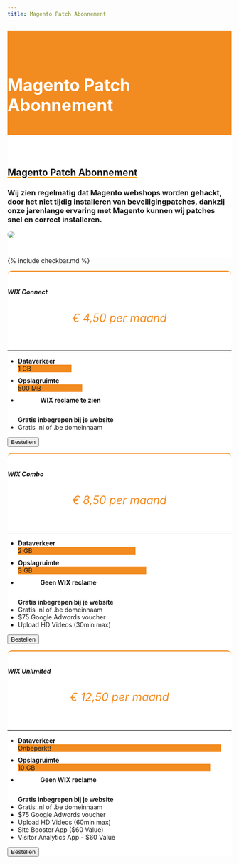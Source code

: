 ```yaml
---
title: Magento Patch Abonnement
---
```


<div class="jumbotron text-center" style="/* background-color: white !important; */padding: 1.5rem 0rem;margin-bottom: -1.5rem;background-color: #f28b20;border-radius: 0rem;">
<div class="container"> 
    <div class="container-fluid text-center" style="padding: 1.2rem 0rem;color: white;">

<h1 style="display: inline-block;padding-top: .3125rem;margin-right: 1rem;font-size: 2.35rem;">
<i class="fab fa-magento" style="color: white;/* font-size: 20px; */"></i> Magento Patch Abonnement
</h1>
</div>
</div>
</div>


<div class="jumbotron text-center" style="background-color: white !important;padding: 1.5rem 0rem;margin-bottom: -1rem;">
<div class="container">
<br>
<div style="margin-bottom: 20px;" class="row">
  <div> </div>
    <div style="margin-top: 30px;" class="col-sm-7">
<h2 style="text-decoration: underline orange;">Magento Patch Abonnement</h2>
<h3>Wij zien regelmatig dat Magento webshops worden gehackt, door het niet tijdig installeren van beveiligingpatches, dankzij onze jarenlange ervaring met Magento kunnen wij patches snel en correct installeren.
</h3>
  </div>
  <div class="col-sm-5">
<img class="img-fluid" style="max-width: 450px;border-radius: 25px;" src="https://i.imgur.com/GcjF3rJ.png">
  </div>
</div>
</div>
</div>

{% include checkbar.md %}

<div class="jumbotron" style="background-color: white;">
<div class="container text-center"> 

<div class="row">

 <div style="margin-top: 10px;" class="col-sm-12">  

<div class="card-deck" style="margin-bottom: 20px;">

<div class="card mb-5 mb-lg-0" style="border-radius: 10px; border-top: 2px solid #f28b20;">
<div class="card-body text-center">

<h5 class="card-title text-muted text-uppercase text-center" style="/* margin-bottom: 10px; */">
<i class="fab fa-wix" style="font-size: 34px;margin-bottom: 8px;font-weight: 100;color:#f28b20;"></i> <br> WIX Connect</h5>
<h6 class="card-price text-center" style="font-size: 25px;text-align: center;color: #f28b20;">€ 4,50<span class="period">&nbsp;per maand</span></h6>
            <hr>
<ul class="fa-ul">



<li style="margin-bottom: 10px;"><span class="fa-li" style="left: 2em !important;"><i class="fal fa-rocket" style="color: gray;"></i></span>
<b>Dataverkeer</b>
<div class="progress" style=""><div class="progress-bar progress-bar-striped" role="progressbar" style="width: 25%;background-color: #f28b20;" aria-valuenow="25" aria-valuemin="0" aria-valuemax="100">1 GB</div></div>
</li>  

<li style="margin-bottom: 10px;"><span class="fa-li" style="left: 2em !important;"><i class="fal fa-hdd" style="color: gray;"></i></span>
<b>Opslagruimte</b>
<div class="progress" style=""><div class="progress-bar progress-bar-striped" role="progressbar" style="width: 30%;background-color: #f28b20;" aria-valuenow="25" aria-valuemin="0" aria-valuemax="100">500 MB</div></div>
</li>

<li style="margin-bottom: 10px;"><span class="fa-li" style="left: 2em !important;"><i class="fal fa-times" style="color: gray;margin-right: 50px;"></i></span>
<b> WIX reclame te zien </b>

</li>    

<br>
<b> Gratis inbegrepen bij je website</b>
<li><span class="fa-li"><i class="fal fa-gift" style="color: orange;ray;"></i></span>Gratis .nl of .be domeinnaam</li>
</ul>

<a href="https://my.hostingwalk.com/cart.php?gid=10"><button class="btn btn-outline-inloggen my-2 my-sm-0" type="submit">Bestellen</button> </a>
</div>
</div>

<div class="card mb-5 mb-lg-0" style="border-radius: 10px; border-top: 2px solid #f28b20;">
<div class="card-body text-center">

<h5 class="card-title text-muted text-uppercase text-center" style="/* margin-bottom: 10px; */">
<i class="fab fa-wix" style="font-size: 34px;margin-bottom: 8px;font-weight: 100;color:#f28b20;"></i> <br> WIX Combo</h5>
<h6 class="card-price text-center" style="font-size: 25px;text-align: center;color: #f28b20;">€ 8,50<span class="period">&nbsp;per maand</span></h6>
            <hr>
<ul class="fa-ul">



<li style="margin-bottom: 10px;"><span class="fa-li" style="left: 2em !important;"><i class="fal fa-rocket" style="color: gray;"></i></span>
<b>Dataverkeer</b>
<div class="progress" style=""><div class="progress-bar progress-bar-striped" role="progressbar" style="width: 55%;background-color: #f28b20;" aria-valuenow="50" aria-valuemin="0" aria-valuemax="100">2 GB</div></div>
</li>  

<li style="margin-bottom: 10px;"><span class="fa-li" style="left: 2em !important;"><i class="fal fa-hdd" style="color: gray;"></i></span>
<b>Opslagruimte</b>
<div class="progress" style=""><div class="progress-bar progress-bar-striped" role="progressbar" style="width: 60%;background-color: #f28b20;" aria-valuenow="25" aria-valuemin="0" aria-valuemax="100">3 GB</div></div>
</li>

<li style="margin-bottom: 10px;"><span class="fa-li" style="left: 2em !important;"><i class="fal fa-check" style="color: gray;margin-right: 50px;"></i></span>
<b>Geen WIX reclame </b>

</li>    

<br>
<b> Gratis inbegrepen bij je website</b>
<li><span class="fa-li"><i class="fal fa-gift" style="color: orange;ray;"></i></span>Gratis .nl of .be domeinnaam</li><li><span class="fa-li"><i class="fal fa-gift" style="color: orange;ray;"></i></span>$75 Google Adwords voucher</li>
<li><span class="fa-li"><i class="fal fa-video" style="color: orange;ray;"></i></span>Upload HD Videos (30min max)</li>
</ul>

<a href="https://my.hostingwalk.com/cart.php?gid=10"><button class="btn btn-outline-inloggen my-2 my-sm-0" type="submit">Bestellen</button> </a>
</div>
</div>

<div class="card mb-5 mb-lg-0" style="border-radius: 10px; border-top: 2px solid #f28b20;">
<div class="card-body text-center">

<h5 class="card-title text-muted text-uppercase text-center" style="/* margin-bottom: 10px; */">
<i class="fab fa-wix" style="font-size: 34px;margin-bottom: 8px;font-weight: 100;color:#f28b20;"></i> <br> WIX Unlimited</h5>
<h6 class="card-price text-center" style="font-size: 25px;text-align: center;color: #f28b20;">€ 12,50<span class="period">&nbsp;per maand</span></h6>
            <hr>
<ul class="fa-ul">



<li style="margin-bottom: 10px;"><span class="fa-li" style="left: 2em !important;"><i class="fal fa-rocket" style="color: gray;"></i></span>
<b>Dataverkeer</b>
<div class="progress" style=""><div class="progress-bar progress-bar-striped" role="progressbar" style="width: 95%;background-color: #f28b20;" aria-valuenow="100" aria-valuemin="0" aria-valuemax="100">Onbeperkt!</div></div>
</li>  

<li style="margin-bottom: 10px;"><span class="fa-li" style="left: 2em !important;"><i class="fal fa-hdd" style="color: gray;"></i></span>
<b>Opslagruimte</b>
<div class="progress" style=""><div class="progress-bar progress-bar-striped" role="progressbar" style="width: 90%;background-color: #f28b20;" aria-valuenow="25" aria-valuemin="0" aria-valuemax="100">10 GB</div></div>
</li>

<li style="margin-bottom: 10px;"><span class="fa-li" style="left: 2em !important;"><i class="fal fa-check" style="color: gray;margin-right: 50px;"></i></span>
<b>Geen WIX reclame </b>

</li>    

<br>
<b> Gratis inbegrepen bij je website</b>
<li><span class="fa-li"><i class="fal fa-gift" style="color: orange;ray;"></i></span>Gratis .nl of .be domeinnaam</li><li><span class="fa-li"><i class="fal fa-gift" style="color: orange;ray;"></i></span>$75 Google Adwords voucher</li>
<li><span class="fa-li"><i class="fal fa-video" style="color: orange;ray;"></i></span>Upload HD Videos (60min max)</li>

<li><span class="fa-li"><i class="fal fa-gift" style="color: orange;ray;"></i></span>Site Booster App ($60 Value)
</li>

<li><span class="fa-li"><i class="fal fa-gift" style="color: orange;ray;"></i></span>Visitor Analytics App - $60 Value</li>
</ul>

<a href="https://my.hostingwalk.com/cart.php?gid=10"><button class="btn btn-outline-inloggen my-2 my-sm-0" type="submit">Bestellen</button> </a>
</div>
</div>

</div>



 </div>

  </div>

</div>
</div>

